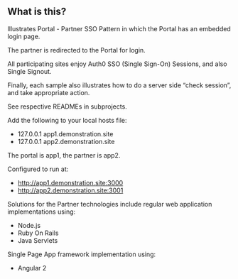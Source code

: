 ## What is this? 

Illustrates Portal - Partner SSO Pattern in which the Portal has an embedded login page.

The partner is redirected to the Portal for login.

All participating sites enjoy Auth0 SSO (Single Sign-On) Sessions, and also Single Signout.

Finally, each sample also illustrates how to do a server side “check session”, and take appropriate action.

See respective READMEs in subprojects.

Add the following to your local hosts file:

- 127.0.0.1 app1.demonstration.site
- 127.0.0.1 app2.demonstration.site

The portal is app1, the partner is app2.

Configured to run at:

- http://app1.demonstration.site:3000
- http://app2.demonstration.site:3001


Solutions for the Partner technologies include regular web application implementations using:

- Node.js
- Ruby On Rails
- Java Servlets

Single Page App framework implementation using:

- Angular 2





